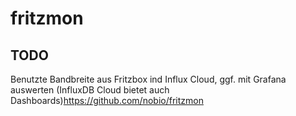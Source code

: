 # fritzmon
## TODO
Benutzte Bandbreite aus Fritzbox ind Influx Cloud, ggf. mit Grafana auswerten (InfluxDB Cloud bietet auch Dashboards)https://github.com/nobio/fritzmon
